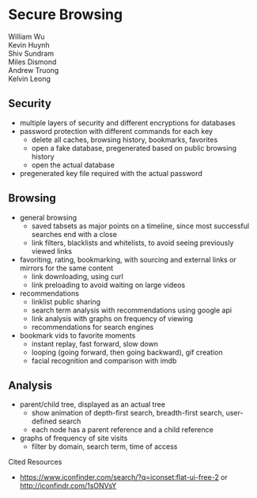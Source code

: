 # Secure Browsing

William Wu  
Kevin Huynh  
Shiv Sundram  
Miles Dismond  
Andrew Truong  
Kelvin Leong  



## Security
- multiple layers of security and different encryptions for databases
- password protection with different commands for each key
    - delete all caches, browsing history, bookmarks, favorites
    - open a fake database, pregenerated based on public browsing history
    - open the actual database
- pregenerated key file required with the actual password


## Browsing
- general browsing
    - saved tabsets as major points on a timeline, since most successful searches end with a close
    - link filters, blacklists and whitelists, to avoid seeing previously viewed links
- favoriting, rating, bookmarking, with sourcing and external links or mirrors for the same content
    - link downloading, using curl
    - link preloading to avoid waiting on large videos
- recommendations
    - linklist public sharing
    - search term analysis with recommendations using google api
    - link analysis with graphs on frequency of viewing
    - recommendations for search engines
- bookmark vids to favorite moments
    - instant replay, fast forward, slow down
    - looping (going forward, then going backward), gif creation
    - facial recognition and comparison with imdb


## Analysis
- parent/child tree, displayed as an actual tree
    - show animation of depth-first search, breadth-first search, user-defined search
    - each node has a parent reference and a child reference
- graphs of frequency of site visits
    - filter by domain, search term, time of access


Cited Resources
- https://www.iconfinder.com/search/?q=iconset:flat-ui-free-2 or http://iconfindr.com/1sONVsY